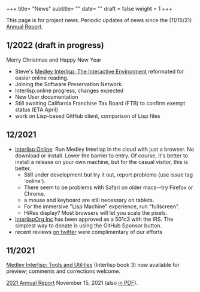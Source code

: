 +++
title= "News" 
subtitle= ""
date= ""
draft = false
weight = 1
+++

This page is for project news. Periodic updates of news since the (11/15/21) [Annual Report](https://docs.google.com/document/d/1cGBDNMO5yt6ymi7YiCcf6uNn6RBe5PVS7mW4kFnlzNY).

## 1/2022 (draft in progress)
Merry Christmas and Happy New Year

* Steve's [Medley Interlisp: The Interactive Environment](https://interlisp.org/docs/20211225-interlisp-book-2.pdf) reformated for easier online reading.
* Joining the Software Preservation Network.
* Interlisp.online progress, changes expected
* New User documentation
* Still awaiting California Franchise Tax Board (FTB) to confirm exempt status (ETA April) 
* work on Lisp-based GitHub client, comparison of Lisp files

## 12/2021

* [Interlisp Online](https://online.interlisp.org): Run Medley Interlisp in the cloud with just a browser. No download or install. Lower the barrier to entry. Of course, it's better to install a release on your own machine, but for the casual visitor, this is better. 
   * Still under development but try it out, report problems (use issue tag 'online'). 
   * There seem to be problems with Safari on older macs--try Firefox or Chrome.
   * a mouse and keyboard are still necessary on tablets.
   * For the immersive "Lisp Machine" experience, run "fullscreen".
   * HiRes display? Most browsers will let you scale the pixels.
* [InterlispOrg Inc](https://github.com/Interlisp/medley/wiki/InterlispOrg-Inc) has been approved as a 501c3 with the IRS. The simplest way to donate is using the GitHub Sponsor button.
* recent reviews [on twitter](https://twitter.com/ftrain/status/1470968024756895744) were complimentary of our efforts

## 11/2021
[Medley Interlisp: Tools and Utilities](https://interlisp.org/docs/2021-interlisp-book-3.pdf) (Interlisp book 3) now available for preview; comments and corrections welcome.

[2021 Annual Report](https://docs.google.com/document/d/1cGBDNMO5yt6ymi7YiCcf6uNn6RBe5PVS7mW4kFnlzNY) November 15, 2021 (also [in PDF](https://interlisp.org/docs/2021-Medley-Interlisp-Annual-Report.pdf)).
